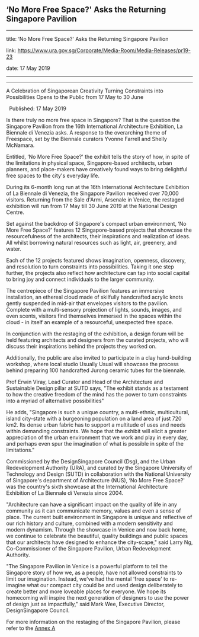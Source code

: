 ## ‘No More Free Space?' Asks the Returning Singapore Pavilion
---
title: ‘No More Free Space?' Asks the Returning Singapore Pavilion

link: https://www.ura.gov.sg/Corporate/Media-Room/Media-Releases/pr19-23

date: 17 May 2019

---

-----------------------------------------------------------

A Celebration of Singaporean Creativity Turning Constraints into Possibilities Opens to the Public from 17 May to 30 June

  Published: 17 May 2019

Is there truly no more free space in Singapore? That is the question the Singapore Pavilion from the 16th International Architecture Exhibition, La Biennale di Venezia asks. A response to the overarching theme of Freespace, set by the Biennale curators Yvonne Farrell and Shelly McNamara.

Entitled, ‘No More Free Space?' the exhibit tells the story of how, in spite of the limitations in physical space, Singapore-based architects, urban planners, and place-makers have creatively found ways to bring delightful free spaces to the city's everyday life.

During its 6-month long run at the 16th International Architecture Exhibition of La Biennale di Venezia, the Singapore Pavilion received over 70,000 visitors. Returning from the Sale d'Armi, Arsenale in Venice, the restaged exhibition will run from 17 May till 30 June 2019 at the National Design Centre.

Set against the backdrop of Singapore's compact urban environment, ‘No More Free Space?' features 12 Singapore-based projects that showcase the resourcefulness of the architects, their inspirations and realization of ideas. All whilst borrowing natural resources such as light, air, greenery, and water.

Each of the 12 projects featured shows imagination, openness, discovery, and resolution to turn constraints into possibilities. Taking it one step further, the projects also reflect how architecture can tap into social capital to bring joy and connect individuals to the larger community.

The centrepiece of the Singapore Pavilion features an immersive installation, an ethereal cloud made of skilfully handcrafted acrylic knots gently suspended in mid-air that envelopes visitors to the pavilion. Complete with a multi-sensory projection of lights, sounds, images, and even scents, visitors find themselves immersed in the spaces within the cloud - in itself an example of a resourceful, unexpected free space.

In conjunction with the restaging of the exhibition, a design forum will be held featuring architects and designers from the curated projects, who will discuss their inspirations behind the projects they worked on.

Additionally, the public are also invited to participate in a clay hand-building workshop, where local studio Usually Usual will showcase the process behind preparing 100 handcrafted Jurong ceramic tubes for the biennale.

Prof Erwin Viray, Lead Curator and Head of the Architecture and Sustainable Design pillar at SUTD says, "The exhibit stands as a testament to how the creative freedom of the mind has the power to turn constraints into a myriad of alternative possibilities"

He adds, "Singapore is such a unique country, a multi-ethnic, multicultural, island city-state with a burgeoning population on a land area of just 720 km2. Its dense urban fabric has to support a multitude of uses and needs within demanding constraints. We hope that the exhibit will elicit a greater appreciation of the urban environment that we work and play in every day, and perhaps even spur the imagination of what is possible in spite of the limitations."

Commissioned by the DesignSingapore Council (Dsg), and the Urban Redevelopment Authority (URA), and curated by the Singapore University of Technology and Design (SUTD) in collaboration with the National University of Singapore's department of Architecture (NUS), ‘No More Free Space?' was the country's sixth showcase at the International Architecture Exhibition of La Biennale di Venezia since 2004.

"Architecture can have a significant impact on the quality of life in any community as it can communicate memory, values and even a sense of place. The current built environment in Singapore is unique and reflective of our rich history and culture, combined with a modern sensitivity and modern dynamism. Through the showcase in Venice and now back home, we continue to celebrate the beautiful, quality buildings and public spaces that our architects have designed to enhance the city-scape," said Larry Ng, Co-Commissioner of the Singapore Pavilion, Urban Redevelopment Authority.

"The Singapore Pavilion in Venice is a powerful platform to tell the Singapore story of how we, as a people, have not allowed constraints to limit our imagination. Instead, we've had the mental ‘free space' to re-imagine what our compact city could be and used design deliberately to create better and more loveable places for everyone. We hope its homecoming will inspire the next generation of designers to use the power of design just as impactfully," said Mark Wee, Executive Director, DesignSingapore Council.

For more information on the restaging of the Singapore Pavilion, please refer to the [Annex A](https://www.ura.gov.sg/-/media/Corporate/Media-Room/2019/May/pr19-23a.pdf) 